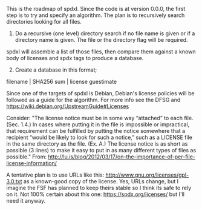 This is the roadmap of spdxl. Since the code is at version 0.0.0, the
first step is to try and specify an algorithm. The plan is to
recursively search directories looking for all files.

1. Do a recursive (one level) directory search if no file name is
given or if a directory name is given. The file or the directory flag
will be required.

spdxl will assemble a list of those files, then compare them against a
known body of licenses and spdx tags to produce a database.

2. Create a database in this format;

filename | SHA256 sum | license guestimate

Since one of the targets of spdxl is Debian, Debian's license policies
will be followed as a guide for the algorithm. For more info see the
DFSG and https://wiki.debian.org/UpstreamGuide#Licenses

Consider: "The license notice must be in some way “attached” to each
file. (Sec. 1.4.) In cases where putting it in the file is impossible
or impractical, that requirement can be fulfilled by putting the
notice somewhere that a recipient “would be likely to look for such a
notice,” such as a LICENSE file in the same directory as the
file. (Ex. A.) The license notice is as short as possible (3 lines) to
make it easy to put in as many different types of files as possible."
From:
http://lu.is/blog/2012/03/17/on-the-importance-of-per-file-license-information/

A tentative plan is to use URLs like this:
http://www.gnu.org/licenses/gpl-3.0.txt as a known-good copy of the
license. Yes, URLs change, but I imagine the FSF has planned to keep
theirs stable so I think its safe to rely on it. Not 100% certain
about this one: https://spdx.org/licenses/ but I'll need it anyway.

